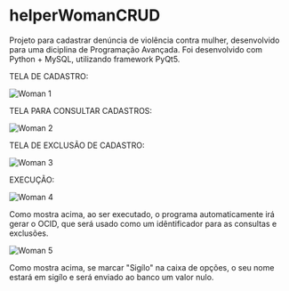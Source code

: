 # helperWomanCRUD
Projeto para cadastrar denúncia de violência contra mulher, desenvolvido para uma diciplina de Programação Avançada. Foi desenvolvido com Python + MySQL, utilizando framework PyQt5.

TELA DE CADASTRO:

![Woman 1](https://user-images.githubusercontent.com/72817491/97472947-29c40d80-1929-11eb-8e02-442259e2ce4c.PNG)

TELA PARA CONSULTAR CADASTROS:

![Woman 2](https://user-images.githubusercontent.com/72817491/97473970-588eb380-192a-11eb-9afc-9ffc6d7a2c02.PNG)

TELA DE EXCLUSÃO DE CADASTRO:

![Woman 3](https://user-images.githubusercontent.com/72817491/97474297-bb804a80-192a-11eb-94b6-f567a3c2dd5c.PNG)

EXECUÇÃO:

![Woman 4](https://user-images.githubusercontent.com/72817491/97474762-35183880-192b-11eb-8895-d8168c9422ae.PNG)

Como mostra acima, ao ser executado, o programa automaticamente irá gerar o OCID, que será usado como um idêntificador para as consultas e exclusões.

![Woman 5](https://user-images.githubusercontent.com/72817491/97475352-e919c380-192b-11eb-99b1-a19a6fd1e81b.PNG)

Como mostra acima, se marcar "Sigílo" na caixa de opções, o seu nome estará em sigílo e será enviado ao banco um valor nulo.
